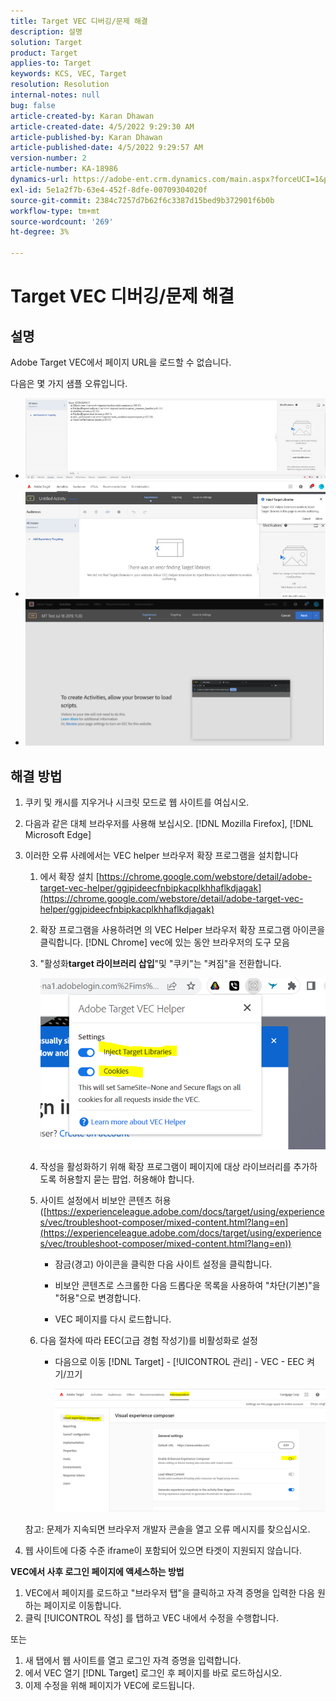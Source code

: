```yaml
---
title: Target VEC 디버깅/문제 해결
description: 설명
solution: Target
product: Target
applies-to: Target
keywords: KCS, VEC, Target
resolution: Resolution
internal-notes: null
bug: false
article-created-by: Karan Dhawan
article-created-date: 4/5/2022 9:29:30 AM
article-published-by: Karan Dhawan
article-published-date: 4/5/2022 9:29:57 AM
version-number: 2
article-number: KA-18986
dynamics-url: https://adobe-ent.crm.dynamics.com/main.aspx?forceUCI=1&pagetype=entityrecord&etn=knowledgearticle&id=ec1691de-c2b4-ec11-983f-000d3a5d0d73
exl-id: 5e1a2f7b-63e4-452f-8dfe-00709304020f
source-git-commit: 2384c7257d7b62f6c3387d15bed9b372901f6b0b
workflow-type: tm+mt
source-wordcount: '269'
ht-degree: 3%

---
```


# Target VEC 디버깅/문제 해결

## 설명

Adobe Target VEC에서 페이지 URL을 로드할 수 없습니다.

다음은 몇 가지 샘플 오류입니다.

- ![](assets/___f81691de-c2b4-ec11-983f-000d3a5d0d73___.png)
- ![](assets/___071791de-c2b4-ec11-983f-000d3a5d0d73___.png)
- ![](assets/___0a1791de-c2b4-ec11-983f-000d3a5d0d73___.png)

## 해결 방법

1. 쿠키 및 캐시를 지우거나 시크릿 모드로 웹 사이트를 여십시오. 

1. 다음과 같은 대체 브라우저를 사용해 보십시오. [!DNL Mozilla Firefox], [!DNL Microsoft Edge]

1. 이러한 오류 사례에서는 VEC helper 브라우저 확장 프로그램을 설치합니다

   1. 에서 확장 설치 [https://chrome.google.com/webstore/detail/adobe-target-vec-helper/ggjpideecfnbipkacplkhhaflkdjagak](https://chrome.google.com/webstore/detail/adobe-target-vec-helper/ggjpideecfnbipkacplkhhaflkdjagak)

   1. 확장 프로그램을 사용하려면 의 VEC Helper 브라우저 확장 프로그램 아이콘을 클릭합니다. [!DNL Chrome] vec에 있는 동안 브라우저의 도구 모음 

   1. &quot;활성화&#x200B;**target 라이브러리 삽입**&quot;및 &quot;쿠키&quot;는 &quot;켜짐&quot;을 전환합니다.

      ![](assets/92bf52bf-21ab-ec11-983f-000d3a349523.png)

   1. 작성을 활성화하기 위해 확장 프로그램이 페이지에 대상 라이브러리를 추가하도록 허용할지 묻는 팝업. 허용해야 합니다.

   1. 사이트 설정에서 비보안 콘텐츠 허용([https://experienceleague.adobe.com/docs/target/using/experiences/vec/troubleshoot-composer/mixed-content.html?lang=en](https://experienceleague.adobe.com/docs/target/using/experiences/vec/troubleshoot-composer/mixed-content.html?lang=en))

      - 잠금(경고) 아이콘을 클릭한 다음 사이트 설정을 클릭합니다.

      - 비보안 콘텐츠로 스크롤한 다음 드롭다운 목록을 사용하여 &quot;차단(기본)&quot;을 &quot;허용&quot;으로 변경합니다.

      - VEC 페이지를 다시 로드합니다.

   1. 다음 절차에 따라 EEC(고급 경험 작성기)를 비활성화로 설정

      - 다음으로 이동 [!DNL Target] - [!UICONTROL 관리] - VEC - EEC 켜기/끄기

        ![](assets/90fdfd56-26ab-ec11-983f-000d3a349523.png)

   참고: 문제가 지속되면 브라우저 개발자 콘솔을 열고 오류 메시지를 찾으십시오.

1. 웹 사이트에 다중 수준 iframe이 포함되어 있으면 타겟이 지원되지 않습니다. 

**VEC에서 사후 로그인 페이지에 액세스하는 방법**

1. VEC에서 페이지를 로드하고 &quot;브라우저 탭&quot;을 클릭하고 자격 증명을 입력한 다음 원하는 페이지로 이동합니다. 
1. 클릭 [!UICONTROL 작성] 를 탭하고 VEC 내에서 수정을 수행합니다. 

또는

1. 새 탭에서 웹 사이트를 열고 로그인 자격 증명을 입력합니다.
1. 에서 VEC 열기 [!DNL Target] 로그인 후 페이지를 바로 로드하십시오. 
1. 이제 수정을 위해 페이지가 VEC에 로드됩니다.

